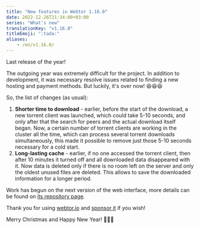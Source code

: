 ```yaml
---
title: "New features in Webtor 1.16.0"
date: 2022-12-26T21:34:00+03:00
series: "What's new"
translationKey: "v1.16.0"
titleEmoji: ":tada:"
aliases:
    - /en/v1.16.0/
---
```

Last release of the year!

The outgoing year was extremely difficult for the project. In addition to development, it was necessary
resolve issues related to finding a new hosting and payment methods. But luckily, it's over now! 😆😆😆

So, the list of changes (as usual):

1. **Shorter time to download** - earlier, before the start of the download, a new torrent client was launched, which could
take 5-10 seconds, and only after that the search for peers and the actual download itself began. Now, a certain number of
torrent clients are working in the cluster all the time, which can process several torrent downloads simultaneously, this
made it possible to remove just those 5-10 seconds necessary for a cold start.
2. **Long-lasting cache** - earlier, if no one accessed the torrent client, then after 10 minutes it turned off and all
downloaded data disappeared with it. Now data is deleted only if there is no room left on the server and only the oldest
unused files are deleted. This allows to save the downloaded information for a longer period.

Work has begun on the next version of the web interface, more details can be found on
[its repository page](https://github.com/webtor-io/web-ui-v2).

Thank you for using [webtor.io](https://webtor.io/en/) and [sponsor it](https://www.patreon.com/bePatron?u=24145874) if you wish!

Merry Christmas and Happy New Year! 🎄🎄🎄